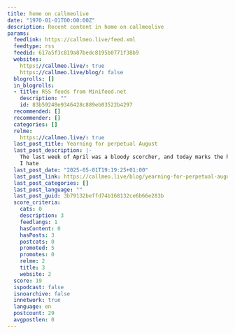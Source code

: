 ```yaml
---
title: home on callmeolive
date: "1970-01-01T00:00:00Z"
description: Recent content in home on callmeolive
params:
  feedlink: https://callmeo.live/feed.xml
  feedtype: rss
  feedid: 617a5f3c819a87bedc8195b0771f38b9
  websites:
    https://callmeo.live/: true
    https://callmeo.live/blog/: false
  blogrolls: []
  in_blogrolls:
  - title: RSS feeds from Minifeed.net
    description: ""
    id: 83b59248e9346428c889eb03522b4297
  recommended: []
  recommender: []
  categories: []
  relme:
    https://callmeo.live/: true
  last_post_title: Yearning for perpetual August
  last_post_description: |-
    The last week of April was a bloody scorcher, and today marks the hottest start of May on record. Summer is rapidly approaching, and as someone who shuts off when it gets over 20C… Bugger1.
    I hate
  last_post_date: "2025-05-01T19:19:25+01:00"
  last_post_link: https://callmeo.live/blog/yearning-for-perpetual-august/
  last_post_categories: []
  last_post_language: ""
  last_post_guid: 3b79132beffd74b168132ce6b66e283b
  score_criteria:
    cats: 0
    description: 3
    feedlangs: 1
    hasContent: 0
    hasPosts: 3
    postcats: 0
    promoted: 5
    promotes: 0
    relme: 2
    title: 3
    website: 2
  score: 19
  ispodcast: false
  isnoarchive: false
  innetwork: true
  language: en
  postcount: 29
  avgpostlen: 0
---
```

